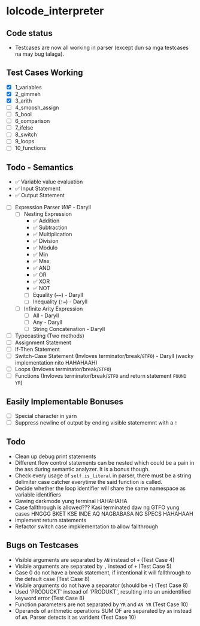 # lolcode_interpreter

## Code status
- Testcases are now all working in parser (except dun sa mga testcases na may bug talaga).

## Test Cases Working

- [x] 1_variables
- [x] 2_gimmeh
- [x] 3_arith
- [ ] 4_smoosh_assign
- [ ] 5_bool
- [ ] 6_comparison
- [ ] 7_ifelse
- [ ] 8_switch
- [ ] 9_loops
- [ ] 10_functions

## Todo - Semantics
- ✅ Variable value evaluation
- ✅ Input Statement
- ✅ Output Statement
- [ ] Expression Parser *WIP* - Daryll
    - [ ] Nesting Expression 
        - ✅ Addition
        - ✅ Subtraction
        - ✅ Multiplication
        - ✅ Division
        - ✅ Modulo
        - ✅ Min
        - ✅ Max
        - ✅ AND
        - ✅ OR
        - ✅ XOR
        - ✅ NOT
        - [ ] Equality (`==`) - Daryll
        - [ ] Inequality (`!=`) - Daryll
    - [ ] Infinite Arity Expression
        - [ ] All - Daryll
        - [ ] Any - Daryll
        - [ ] String Concatenation - Daryll
- [ ] Typecasting (Two methods)
- [ ] Assignment Statement
- [ ] If-Then Statement
- [ ] Switch-Case Statement (Invloves terminator/break/`GTFO`) - Daryll (wacky implementation nito HAHAHAAH)
- [ ] Loops (Invloves terminator/break/`GTFO`)
- [ ] Functions (Invloves terminator/break/`GTFO` and return statement `FOUND YR`)

## Easily Implementable Bonuses
- [ ] Special character in yarn
- [ ] Suppress newline of output by ending visible statememnt with a `!`

## Todo
- Clean up debug print statements
- Different flow control statements can be nested which could be a pain in the ass during semantic analyzer. It is a bonus though.
- Check every usage of `self.is_literal` in parser, there must be a string delimiter case catcher everytime the said function is called.
- Decide whether the loop identifier will share the same namespace as variable identifiers
- Gawing darkmode yung terminal HAHAHAHA
- Case fallthrough is allowed??? Kasi terminated daw ng GTFO yung cases HNGGG BKET KSE INDE AQ NAGBABASA NG SPECS HAHAHAAH
- implement return statements
- Refactor switch case impklementation to allow fallthrough

## Bugs on Testcases
- Visible arguments are separated by `AN` instead of `+` (Test Case 4)
- Visible arguments are separated by `,` instead of `+` (Test Case 5)
- Case 0 do not have a break statement, if intentional it will fallthrough to the default case (Test Case 8)
- Visible arguments do not have a separator (should be `+`) (Test Case 8)
- Used 'PRODUCKT' instead of 'PRODUKT', resulting into an unidentified keyword error (Test Case 8)
- Function parameters are not separated by `YR` and `AN YR` (Test Case 10)
- Operands of arithmetic operations SUM OF are separated by `an` instead of `AN`. Parser detects it as varident (Test Case 10)